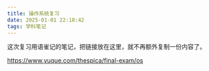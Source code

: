 ```yaml
---
title: 操作系统复习
date: 2025-01-01 22:18:42
tags: 学科笔记
---
```


这次复习用语雀记的笔记，把链接放在这里，就不再额外复制一份内容了。

https://www.yuque.com/thespica/final-exam/os
